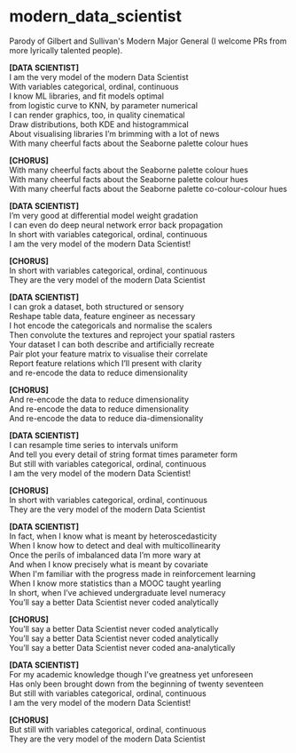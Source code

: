 # modern_data_scientist
Parody of Gilbert and Sullivan's Modern Major General (I welcome PRs from more lyrically talented people).

**\[DATA SCIENTIST\]**  
I am the very model of the modern Data Scientist  
With variables categorical, ordinal, continuous  
I know ML libraries, and fit models optimal  
from logistic curve to KNN, by parameter numerical  
I can render graphics, too, in quality cinematical  
Draw distributions, both KDE and histogrammical  
About visualising libraries I’m brimming with a lot of news  
With many cheerful facts about the Seaborne palette colour hues

**\[CHORUS\]**  
With many cheerful facts about the Seaborne palette colour hues  
With many cheerful facts about the Seaborne palette colour hues  
With many cheerful facts about the Seaborne palette co-colour-colour hues  

**\[DATA SCIENTIST\]**  
I’m very good at differential model weight gradation  
I can even do deep neural network error back propagation  
In short with variables categorical, ordinal, continuous  
I am the very model of the modern Data Scientist!  

**\[CHORUS\]**  
In short with variables categorical, ordinal, continuous  
They are the very model of the modern Data Scientist  

**\[DATA SCIENTIST\]**  
I can grok a dataset, both structured or sensory  
Reshape table data, feature engineer as necessary  
I hot encode the categoricals and normalise the scalers  
Then convolute the textures and reproject your spatial rasters  
Your dataset I can both describe and artificially recreate  
Pair plot your feature matrix to visualise their correlate  
Report feature relations which I’ll present with clarity  
and re-encode the data to reduce dimensionality  

**\[CHORUS\]**  
And re-encode the data to reduce dimensionality  
And re-encode the data to reduce dimensionality  
And re-encode the data to reduce dia-dimensionality  

**\[DATA SCIENTIST\]**  
I can resample time series to intervals uniform  
And tell you every detail of string format times parameter form  
But still with variables categorical, ordinal, continuous  
I am the very model of the modern Data Scientist!  

**\[CHORUS\]**  
In short with variables categorical, ordinal, continuous  
They are the very model of the modern Data Scientist  

**\[DATA SCIENTIST\]**  
In fact, when I know what is meant by heteroscedasticity  
When I know how to detect and deal with multicollinearity  
Once the perils of imbalanced data I’m more wary at  
And when I know precisely what is meant by covariate  
When I'm familiar with the progress made in reinforcement learning  
When I know more statistics than a MOOC taught yearling  
In short, when I’ve achieved undergraduate level numeracy  
You’ll say a better Data Scientist never coded analytically  

**\[CHORUS\]**  
You’ll say a better Data Scientist never coded analytically  
You’ll say a better Data Scientist never coded analytically  
You’ll say a better Data Scientist never coded ana-analytically  

**\[DATA SCIENTIST\]**  
For my academic knowledge though I’ve greatness yet unforeseen  
Has only been brought down from the beginning of twenty seventeen  
But still with variables categorical, ordinal, continuous  
I am the very model of the modern Data Scientist!  

**\[CHORUS\]**  
But still with variables categorical, ordinal, continuous  
They are the very model of the modern Data Scientist
